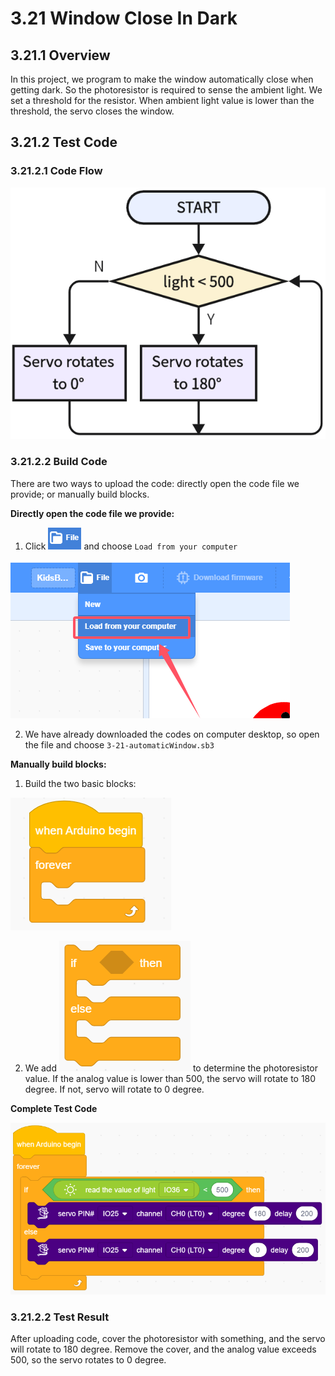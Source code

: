 # 3.21 Window Close In Dark

## 3.21.1 Overview

In this project, we program to make the window automatically close when getting dark. So the photoresistor is required to sense the ambient light. We set a threshold for the resistor. When ambient light value is lower than the threshold, the servo closes the window. 

## 3.21.2 Test Code

### 3.21.2.1 Code Flow

![6-21-2-1](./media/6-21-2-1-1.png)



### 3.21.2.2 Build Code

There are two ways to upload the code: directly open the code file we provide; or manually build blocks.

**Directly open the code file we provide:**

1. Click ![](./media/j68.png) and choose `Load from your computer`

![](./media/j67.png)

2. We have already downloaded the codes on computer desktop, so open the file and choose `3-21-automaticWindow.sb3`

**Manually build blocks:**

1. Build the two basic blocks:

![6-1-4-1-1](./media/6-1-4-1-1.png)

2. We add ![](./media/j16.png) to determine the photoresistor value. If the analog value is lower than 500, the servo will rotate to 180 degree. If not, servo will rotate to 0 degree.

**Complete Test Code**

![6-21](./media/6-21-2-1.png)

### 3.21.2.2 Test Result

After uploading code, cover the photoresistor with something, and the servo will rotate to 180 degree. Remove the cover, and the analog value exceeds 500, so the servo rotates to 0 degree.